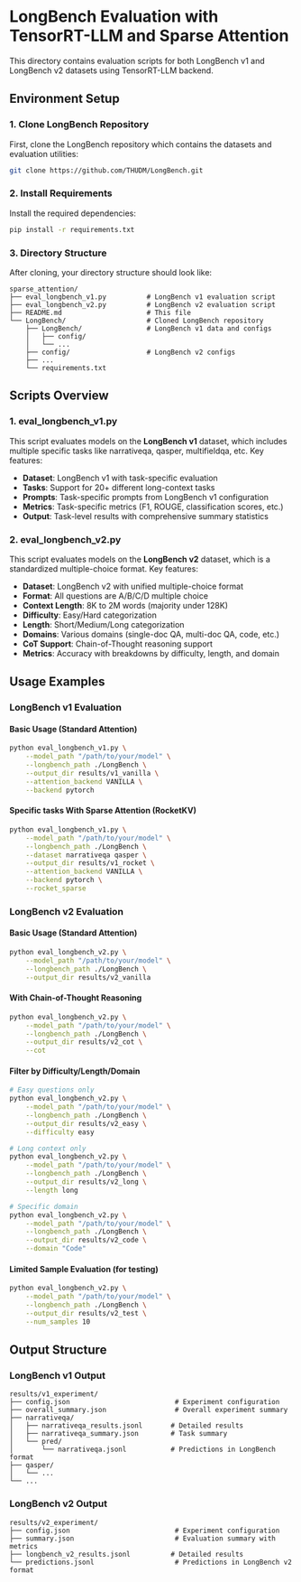# LongBench Evaluation with TensorRT-LLM and Sparse Attention

This directory contains evaluation scripts for both LongBench v1 and LongBench v2 datasets using TensorRT-LLM backend.

## Environment Setup

### 1. Clone LongBench Repository

First, clone the LongBench repository which contains the datasets and evaluation utilities:

```bash
git clone https://github.com/THUDM/LongBench.git
```

### 2. Install Requirements

Install the required dependencies:

```bash
pip install -r requirements.txt
```

### 3. Directory Structure

After cloning, your directory structure should look like:

```
sparse_attention/
├── eval_longbench_v1.py          # LongBench v1 evaluation script
├── eval_longbench_v2.py          # LongBench v2 evaluation script
├── README.md                     # This file
└── LongBench/                    # Cloned LongBench repository
    ├── LongBench/                # LongBench v1 data and configs
    │   ├── config/
    │   └── ...
    ├── config/                   # LongBench v2 configs
    ├── ...
    └── requirements.txt
```

## Scripts Overview

### 1. eval_longbench_v1.py

This script evaluates models on the **LongBench v1** dataset, which includes multiple specific tasks like narrativeqa, qasper, multifieldqa, etc. Key features:

- **Dataset**: LongBench v1 with task-specific evaluation
- **Tasks**: Support for 20+ different long-context tasks
- **Prompts**: Task-specific prompts from LongBench v1 configuration
- **Metrics**: Task-specific metrics (F1, ROUGE, classification scores, etc.)
- **Output**: Task-level results with comprehensive summary statistics

### 2. eval_longbench_v2.py

This script evaluates models on the **LongBench v2** dataset, which is a standardized multiple-choice format. Key features:

- **Dataset**: LongBench v2 with unified multiple-choice format
- **Format**: All questions are A/B/C/D multiple choice
- **Context Length**: 8K to 2M words (majority under 128K)
- **Difficulty**: Easy/Hard categorization
- **Length**: Short/Medium/Long categorization
- **Domains**: Various domains (single-doc QA, multi-doc QA, code, etc.)
- **CoT Support**: Chain-of-Thought reasoning support
- **Metrics**: Accuracy with breakdowns by difficulty, length, and domain

## Usage Examples

### LongBench v1 Evaluation

#### Basic Usage (Standard Attention)
```bash
python eval_longbench_v1.py \
    --model_path "/path/to/your/model" \
    --longbench_path ./LongBench \
    --output_dir results/v1_vanilla \
    --attention_backend VANILLA \
    --backend pytorch
```

#### Specific tasks With Sparse Attention (RocketKV)
```bash
python eval_longbench_v1.py \
    --model_path "/path/to/your/model" \
    --longbench_path ./LongBench \
    --dataset narrativeqa qasper \
    --output_dir results/v1_rocket \
    --attention_backend VANILLA \
    --backend pytorch \
    --rocket_sparse
```

### LongBench v2 Evaluation

#### Basic Usage (Standard Attention)
```bash
python eval_longbench_v2.py \
    --model_path "/path/to/your/model" \
    --longbench_path ./LongBench \
    --output_dir results/v2_vanilla
```

#### With Chain-of-Thought Reasoning
```bash
python eval_longbench_v2.py \
    --model_path "/path/to/your/model" \
    --longbench_path ./LongBench \
    --output_dir results/v2_cot \
    --cot
```

#### Filter by Difficulty/Length/Domain
```bash
# Easy questions only
python eval_longbench_v2.py \
    --model_path "/path/to/your/model" \
    --longbench_path ./LongBench \
    --output_dir results/v2_easy \
    --difficulty easy

# Long context only
python eval_longbench_v2.py \
    --model_path "/path/to/your/model" \
    --longbench_path ./LongBench \
    --output_dir results/v2_long \
    --length long

# Specific domain
python eval_longbench_v2.py \
    --model_path "/path/to/your/model" \
    --longbench_path ./LongBench \
    --output_dir results/v2_code \
    --domain "Code"
```

#### Limited Sample Evaluation (for testing)
```bash
python eval_longbench_v2.py \
    --model_path "/path/to/your/model" \
    --longbench_path ./LongBench \
    --output_dir results/v2_test \
    --num_samples 10
```

## Output Structure

### LongBench v1 Output

```
results/v1_experiment/
├── config.json                          # Experiment configuration
├── overall_summary.json                 # Overall experiment summary
├── narrativeqa/
│   ├── narrativeqa_results.jsonl       # Detailed results
│   ├── narrativeqa_summary.json        # Task summary
│   └── pred/
│       └── narrativeqa.jsonl           # Predictions in LongBench format
├── qasper/
│   └── ...
└── ...
```

### LongBench v2 Output

```
results/v2_experiment/
├── config.json                          # Experiment configuration
├── summary.json                         # Evaluation summary with metrics
├── longbench_v2_results.jsonl          # Detailed results
└── predictions.jsonl                    # Predictions in LongBench v2 format
```
